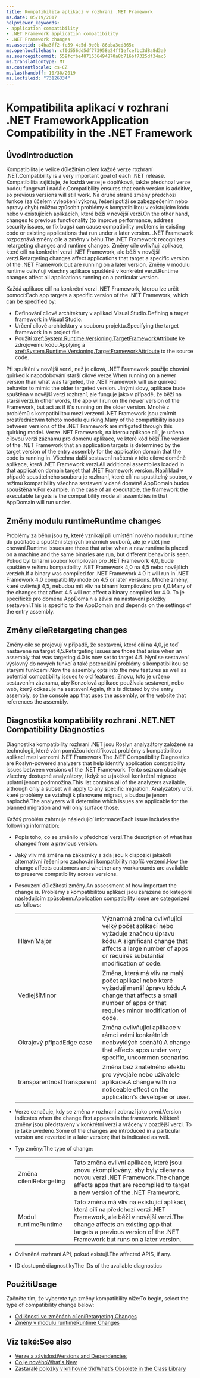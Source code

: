 ```yaml
---
title: Kompatibilita aplikací v rozhraní .NET Framework
ms.date: 05/19/2017
helpviewer_keywords:
- application compatibility
- .NET Framework application compatibility
- .NET Framework changes
ms.assetid: c4ba3ff2-fe59-4c5d-9e0b-86bba3cd865c
ms.openlocfilehash: cf0d556dd5df773958e24ff1efcefbc3d8a8d3a9
ms.sourcegitcommit: 559fcfbe4871636494870a8b716bf7325df34ac5
ms.translationtype: MT
ms.contentlocale: cs-CZ
ms.lasthandoff: 10/30/2019
ms.locfileid: "73126334"
---
```

# <a name="application-compatibility-in-the-net-framework"></a><span data-ttu-id="87c76-102">Kompatibilita aplikací v rozhraní .NET Framework</span><span class="sxs-lookup"><span data-stu-id="87c76-102">Application Compatibility in the .NET Framework</span></span>

## <a name="introduction"></a><span data-ttu-id="87c76-103">Úvod</span><span class="sxs-lookup"><span data-stu-id="87c76-103">Introduction</span></span>
<span data-ttu-id="87c76-104">Kompatibilita je velice důležitým cílem každé verze rozhraní .NET.</span><span class="sxs-lookup"><span data-stu-id="87c76-104">Compatibility is a very important goal of each .NET release.</span></span> <span data-ttu-id="87c76-105">Kompatibilita zajišťuje, že každá verze je doplňková, takže předchozí verze budou fungovat i nadále.</span><span class="sxs-lookup"><span data-stu-id="87c76-105">Compatibility ensures that each version is additive, so previous versions will still work.</span></span> <span data-ttu-id="87c76-106">Na druhé straně změny předchozí funkce (za účelem vylepšení výkonu, řešení potíží se zabezpečením nebo opravy chyb) můžou způsobit problémy s kompatibilitou v existujícím kódu nebo v existujících aplikacích, které běží v novější verzi.</span><span class="sxs-lookup"><span data-stu-id="87c76-106">On the other hand, changes to previous functionality (to improve performance, address security issues, or fix bugs) can cause compatibility problems in existing code or existing applications that run under a later version.</span></span> <span data-ttu-id="87c76-107">.NET Framework rozpoznává změny cíle a změny v běhu.</span><span class="sxs-lookup"><span data-stu-id="87c76-107">The .NET Framework recognizes retargeting changes and runtime changes.</span></span> <span data-ttu-id="87c76-108">Změny cíle ovlivňují aplikace, které cílí na konkrétní verzi .NET Framework, ale běží v novější verzi.</span><span class="sxs-lookup"><span data-stu-id="87c76-108">Retargeting changes affect applications that target a specific version of the .NET Framework but are running on a later version.</span></span> <span data-ttu-id="87c76-109">Změny v modulu runtime ovlivňují všechny aplikace spuštěné v konkrétní verzi.</span><span class="sxs-lookup"><span data-stu-id="87c76-109">Runtime changes affect all applications running on a particular version.</span></span>

<span data-ttu-id="87c76-110">Každá aplikace cílí na konkrétní verzi .NET Framework, kterou lze určit pomocí:</span><span class="sxs-lookup"><span data-stu-id="87c76-110">Each app targets a specific version of the .NET Framework, which can be specified by:</span></span>

- <span data-ttu-id="87c76-111">Definování cílové architektury v aplikaci Visual Studio.</span><span class="sxs-lookup"><span data-stu-id="87c76-111">Defining a target framework in Visual Studio.</span></span>
- <span data-ttu-id="87c76-112">Určení cílové architektury v souboru projektu.</span><span class="sxs-lookup"><span data-stu-id="87c76-112">Specifying the target framework in a project file.</span></span>
- <span data-ttu-id="87c76-113">Použití <xref:System.Runtime.Versioning.TargetFrameworkAttribute> ke zdrojovému kódu.</span><span class="sxs-lookup"><span data-stu-id="87c76-113">Applying a <xref:System.Runtime.Versioning.TargetFrameworkAttribute> to the source code.</span></span>

<span data-ttu-id="87c76-114">Při spuštění v novější verzi, než je cílová, .NET Framework použije chování quirked k napodobování starší cílové verze.</span><span class="sxs-lookup"><span data-stu-id="87c76-114">When running on a newer version than what was targeted, the .NET Framework will use quirked behavior to mimic the older targeted version.</span></span> <span data-ttu-id="87c76-115">Jinými slovy, aplikace bude spuštěna v novější verzi rozhraní, ale funguje jako v případě, že běží na starší verzi.</span><span class="sxs-lookup"><span data-stu-id="87c76-115">In other words, the app will run on the newer version of the Framework, but act as if it's running on the older version.</span></span> <span data-ttu-id="87c76-116">Mnohé z problémů s kompatibilitou mezi verzemi .NET Framework jsou zmírnit prostřednictvím tohoto modelu quirking.</span><span class="sxs-lookup"><span data-stu-id="87c76-116">Many of the compatibility issues between versions of the .NET Framework are mitigated through this quirking model.</span></span> <span data-ttu-id="87c76-117">Verze .NET Framework, na kterou aplikace cílí, je určena cílovou verzí záznamu pro doménu aplikace, ve které kód běží.</span><span class="sxs-lookup"><span data-stu-id="87c76-117">The version of the .NET Framework that an application targets is determined by the target version of the entry assembly for the application domain that the code is running in.</span></span> <span data-ttu-id="87c76-118">Všechna další sestavení načtená v této cílové doméně aplikace, která .NET Framework verzi.</span><span class="sxs-lookup"><span data-stu-id="87c76-118">All additional assemblies loaded in that application domain target that .NET Framework version.</span></span> <span data-ttu-id="87c76-119">Například v případě spustitelného souboru je rozhraní, které cílí na spustitelný soubor, v režimu kompatibility všechna sestavení v dané doméně AppDomain budou spouštěna v.</span><span class="sxs-lookup"><span data-stu-id="87c76-119">For example, in the case of an executable, the framework the executable targets is the compatibility mode all assemblies in that AppDomain will run under.</span></span>

## <a name="runtime-changes"></a><span data-ttu-id="87c76-120">Změny modulu runtime</span><span class="sxs-lookup"><span data-stu-id="87c76-120">Runtime changes</span></span>

<span data-ttu-id="87c76-121">Problémy za běhu jsou ty, které vznikají při umístění nového modulu runtime do počítače a spuštění stejných binárních souborů, ale je vidět jiné chování.</span><span class="sxs-lookup"><span data-stu-id="87c76-121">Runtime issues are those that arise when a new runtime is placed on a machine and the same binaries are run, but different behavior is seen.</span></span> <span data-ttu-id="87c76-122">Pokud byl binární soubor kompilován pro .NET Framework 4,0, bude spuštěn v režimu kompatibility .NET Framework 4,0 na 4,5 nebo novějších verzích.</span><span class="sxs-lookup"><span data-stu-id="87c76-122">If a binary was compiled for .NET Framework 4.0 it will run in .NET Framework 4.0 compatibility mode on 4.5 or later versions.</span></span> <span data-ttu-id="87c76-123">Mnohé změny, které ovlivňují 4,5, nebudou mít vliv na binární kompilováno pro 4,0.</span><span class="sxs-lookup"><span data-stu-id="87c76-123">Many of the changes that affect 4.5 will not affect a binary compiled for 4.0.</span></span> <span data-ttu-id="87c76-124">To je specifické pro doménu AppDomain a závisí na nastavení položky sestavení.</span><span class="sxs-lookup"><span data-stu-id="87c76-124">This is specific to the AppDomain and depends on the settings of the entry assembly.</span></span>

## <a name="retargeting-changes"></a><span data-ttu-id="87c76-125">Změny cíle</span><span class="sxs-lookup"><span data-stu-id="87c76-125">Retargeting changes</span></span>

<span data-ttu-id="87c76-126">Změny cíle se projevují v případě, že sestavení, které cílí na 4,0, je teď nastavené na target 4,5.</span><span class="sxs-lookup"><span data-stu-id="87c76-126">Retargeting issues are those that arise when an assembly that was targeting 4.0 is now set to target 4.5.</span></span> <span data-ttu-id="87c76-127">Nyní se sestavení výslovný do nových funkcí a také potenciální problémy s kompatibilitou se starými funkcemi.</span><span class="sxs-lookup"><span data-stu-id="87c76-127">Now the assembly opts into the new features as well as potential compatibility issues to old features.</span></span> <span data-ttu-id="87c76-128">Znovu, toto je určeno sestavením záznamu, aby Konzolová aplikace používala sestavení, nebo web, který odkazuje na sestavení.</span><span class="sxs-lookup"><span data-stu-id="87c76-128">Again, this is dictated by the entry assembly, so the console app that uses the assembly, or the website that references the assembly.</span></span>

## <a name="net-compatibility-diagnostics"></a><span data-ttu-id="87c76-129">Diagnostika kompatibility rozhraní .NET</span><span class="sxs-lookup"><span data-stu-id="87c76-129">.NET Compatibility Diagnostics</span></span>

<span data-ttu-id="87c76-130">Diagnostika kompatibility rozhraní .NET jsou Roslyn analyzátory založené na technologii, které vám pomůžou identifikovat problémy s kompatibilitou aplikací mezi verzemi .NET Framework.</span><span class="sxs-lookup"><span data-stu-id="87c76-130">The .NET Compatibility Diagnostics are Roslyn-powered analyzers that help identify application compatibility issues between versions of the .NET Framework.</span></span> <span data-ttu-id="87c76-131">Tento seznam obsahuje všechny dostupné analyzátory, i když se u jakékoli konkrétní migrace uplatní jenom podmnožina.</span><span class="sxs-lookup"><span data-stu-id="87c76-131">This list contains all of the analyzers available, although only a subset will apply to any specific migration.</span></span> <span data-ttu-id="87c76-132">Analyzátory určí, které problémy se vztahují k plánované migraci, a budou je jenom naploché.</span><span class="sxs-lookup"><span data-stu-id="87c76-132">The analyzers will determine which issues are applicable for the planned migration and will only surface those.</span></span>

<span data-ttu-id="87c76-133">Každý problém zahrnuje následující informace:</span><span class="sxs-lookup"><span data-stu-id="87c76-133">Each issue includes the following information:</span></span>

- <span data-ttu-id="87c76-134">Popis toho, co se změnilo v předchozí verzi.</span><span class="sxs-lookup"><span data-stu-id="87c76-134">The description of what has changed from a previous version.</span></span>

- <span data-ttu-id="87c76-135">Jaký vliv má změna na zákazníky a zda jsou k dispozici jakákoli alternativní řešení pro zachování kompatibility napříč verzemi.</span><span class="sxs-lookup"><span data-stu-id="87c76-135">How the change affects customers and whether any workarounds are available to preserve compatibility across versions.</span></span>

- <span data-ttu-id="87c76-136">Posouzení důležitosti změny.</span><span class="sxs-lookup"><span data-stu-id="87c76-136">An assessment of how important the change is.</span></span> <span data-ttu-id="87c76-137">Problémy s kompatibilitou aplikací jsou zařazené do kategorií následujícím způsobem:</span><span class="sxs-lookup"><span data-stu-id="87c76-137">Application compatibility issue are categorized as follows:</span></span>

    |   |   |
    |---|---|
    |<span data-ttu-id="87c76-138">Hlavní</span><span class="sxs-lookup"><span data-stu-id="87c76-138">Major</span></span>|<span data-ttu-id="87c76-139">Významná změna ovlivňující velký počet aplikací nebo vyžaduje značnou úpravu kódu.</span><span class="sxs-lookup"><span data-stu-id="87c76-139">A significant change that affects a large number of apps or requires substantial modification of code.</span></span>|
    |<span data-ttu-id="87c76-140">Vedlejší</span><span class="sxs-lookup"><span data-stu-id="87c76-140">Minor</span></span>|<span data-ttu-id="87c76-141">Změna, která má vliv na malý počet aplikací nebo které vyžadují menší úpravu kódu.</span><span class="sxs-lookup"><span data-stu-id="87c76-141">A change that affects a small number of apps or that requires minor modification of code.</span></span>|
    |<span data-ttu-id="87c76-142">Okrajový případ</span><span class="sxs-lookup"><span data-stu-id="87c76-142">Edge case</span></span>|<span data-ttu-id="87c76-143">Změna ovlivňující aplikace v rámci velmi konkrétních neobvyklých scénářů.</span><span class="sxs-lookup"><span data-stu-id="87c76-143">A change that affects apps under very specific, uncommon scenarios.</span></span>|
    |<span data-ttu-id="87c76-144">transparentnost</span><span class="sxs-lookup"><span data-stu-id="87c76-144">Transparent</span></span>|<span data-ttu-id="87c76-145">Změna bez znatelného efektu pro vývojáře nebo uživatele aplikace.</span><span class="sxs-lookup"><span data-stu-id="87c76-145">A change with no noticeable effect on the application's developer or user.</span></span>|

- <span data-ttu-id="87c76-146">Verze označuje, kdy se změna v rozhraní zobrazí jako první.</span><span class="sxs-lookup"><span data-stu-id="87c76-146">Version indicates when the change first appears in the framework.</span></span> <span data-ttu-id="87c76-147">Některé změny jsou představeny v konkrétní verzi a vráceny v pozdější verzi. To je také uvedeno.</span><span class="sxs-lookup"><span data-stu-id="87c76-147">Some of the changes are introduced in a particular version and reverted in a later version; that is indicated as well.</span></span>

- <span data-ttu-id="87c76-148">Typ změny:</span><span class="sxs-lookup"><span data-stu-id="87c76-148">The type of change:</span></span>

    |   |   |
    |---|---|
    |<span data-ttu-id="87c76-149">Změna cílení</span><span class="sxs-lookup"><span data-stu-id="87c76-149">Retargeting</span></span>|<span data-ttu-id="87c76-150">Tato změna ovlivní aplikace, které jsou znovu zkompilovány, aby byly cíleny na novou verzi .NET Framework.</span><span class="sxs-lookup"><span data-stu-id="87c76-150">The change affects apps that are recompiled to target a new version of the .NET Framework.</span></span>|
    |<span data-ttu-id="87c76-151">Modul runtime</span><span class="sxs-lookup"><span data-stu-id="87c76-151">Runtime</span></span>|<span data-ttu-id="87c76-152">Tato změna má vliv na existující aplikaci, která cílí na předchozí verzi .NET Framework, ale běží v novější verzi.</span><span class="sxs-lookup"><span data-stu-id="87c76-152">The change affects an existing app that targets a previous version of the .NET Framework but runs on a later version.</span></span>|

- <span data-ttu-id="87c76-153">Ovlivněná rozhraní API, pokud existují.</span><span class="sxs-lookup"><span data-stu-id="87c76-153">The affected APIS, if any.</span></span>

- <span data-ttu-id="87c76-154">ID dostupné diagnostiky</span><span class="sxs-lookup"><span data-stu-id="87c76-154">The IDs of the available diagnostics</span></span>

## <a name="usage"></a><span data-ttu-id="87c76-155">Použití</span><span class="sxs-lookup"><span data-stu-id="87c76-155">Usage</span></span>
<span data-ttu-id="87c76-156">Začněte tím, že vyberete typ změny kompatibility níže:</span><span class="sxs-lookup"><span data-stu-id="87c76-156">To begin, select the type of compatibility change below:</span></span>

- [<span data-ttu-id="87c76-157">Odlišnosti ve změnách cílení</span><span class="sxs-lookup"><span data-stu-id="87c76-157">Retargeting Changes</span></span>](./retargeting/index.md)
- [<span data-ttu-id="87c76-158">Změny v modulu runtime</span><span class="sxs-lookup"><span data-stu-id="87c76-158">Runtime Changes</span></span>](./runtime/index.md)

## <a name="see-also"></a><span data-ttu-id="87c76-159">Viz také:</span><span class="sxs-lookup"><span data-stu-id="87c76-159">See also</span></span>

- [<span data-ttu-id="87c76-160">Verze a závislosti</span><span class="sxs-lookup"><span data-stu-id="87c76-160">Versions and Dependencies</span></span>](versions-and-dependencies.md)
- [<span data-ttu-id="87c76-161">Co je nového</span><span class="sxs-lookup"><span data-stu-id="87c76-161">What's New</span></span>](../whats-new/index.md)
- [<span data-ttu-id="87c76-162">Zastaralé položky v knihovně tříd</span><span class="sxs-lookup"><span data-stu-id="87c76-162">What's Obsolete in the Class Library</span></span>](../whats-new/whats-obsolete.md)
